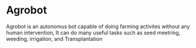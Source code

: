 # Agrobot
Agrobot is an autonomus bot capable of doing farming activites without any human intervention, It can do many useful tasks such as seed meetring, weeding, irrigation, and Transplantation
